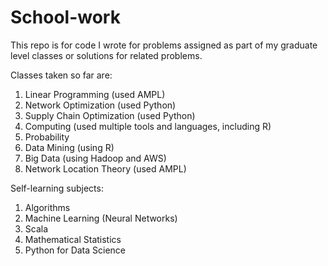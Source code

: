 # School-work
This repo is for code I wrote for problems assigned as part of my graduate level classes or solutions for related problems.

Classes taken so far are:
1. Linear Programming (used AMPL)
2. Network Optimization (used Python)
3. Supply Chain Optimization (used Python)
4. Computing (used multiple tools and languages, including R)
5. Probability
6. Data Mining (using R)
7. Big Data (using Hadoop and AWS)
8. Network Location Theory (used AMPL)


Self-learning subjects:
1. Algorithms
2. Machine Learning (Neural Networks)
3. Scala 
4. Mathematical Statistics
5. Python for Data Science
